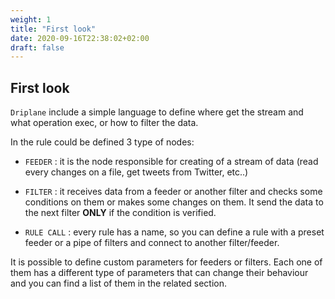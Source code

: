 ```yaml
---
weight: 1
title: "First look"
date: 2020-09-16T22:38:02+02:00
draft: false
---
```


## First look

`Driplane` include a simple language to define where get the stream and what operation exec, or how to filter the data.

In the rule could be defined 3 type of nodes:

* `FEEDER` : it is the node responsible for creating of a stream of data (read every changes on a file, get tweets from Twitter, etc..)

* `FILTER` : it receives data from a feeder or another filter and checks some conditions on them or makes some changes on them. It send the data to the next filter **ONLY** if the condition is verified.

* `RULE CALL` : every rule has a name, so you can define a rule with a preset feeder or a pipe of filters and connect to another filter/feeder.

It is possible to define custom parameters for feeders or filters. Each one of them has a different type of parameters that can change their behaviour and you can find a list of them in the related section.